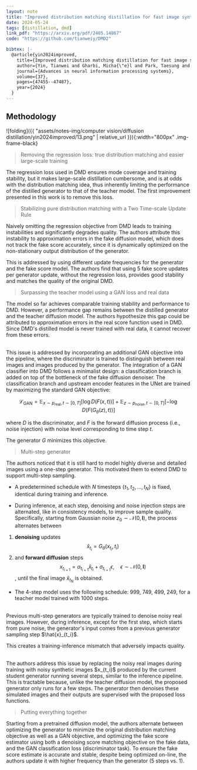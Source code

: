 ```yaml
---
layout: note
title: "Improved distribution matching distillation for fast image synthesis"
date: 2024-05-24
tags: [distillation, dmd]
link_pdf: "https://arxiv.org/pdf/2405.14867"
code: "https://github.com/tianweiy/DMD2"

bibtex: |-
  @article{yin2024improved,
    title={Improved distribution matching distillation for fast image synthesis},
    author={Yin, Tianwei and Gharbi, Micha{\"e}l and Park, Taesung and Zhang, Richard and Shechtman, Eli and Durand, Fredo and Freeman, Bill},
    journal={Advances in neural information processing systems},
    volume={37},
    pages={47455--47487},
    year={2024}
  }
---
```


## Methodology

![folding]({{ "assets/notes-img/computer vision/diffusion distillation/yin2024improved/13.png" | relative_url }}){:width="800px" .img-frame-black}

> Removing the regression loss: true distribution matching and easier large-scale training

The regression loss used in DMD ensures mode coverage and training stability, but it makes large-scale distillation cumbersome, and is at odds with the
distribution matching idea, thus inherently limiting the performance of the distilled generator to that of the teacher model.
The first improvement presented in this work is to remove this loss.

> Stabilizing pure distribution matching with a Two Time-scale Update Rule

Naively omitting the regression objective from DMD leads to training instabilities and significantly degrades quality.
The authors attribute this instability to approximation errors in the fake diffusion model, which does not track the fake score accurately, since it is dynamically optimized on the non-stationary output distribution of the generator.

This is addressed by using different update frequencies for the generator and the fake score model.
The authors find that using 5 fake score updates per generator update, without the regression loss, provides good stability and matches the quality of the original DMD.

> Surpassing the teacher model using a GAN loss and real data

The model so far achieves comparable training stability and performance to DMD.
However, a performance gap remains between the distilled generator and the teacher diffusion model.
The authors hypothesize this gap could be attributed to approximation errors in the real score function used in DMD.
Since DMD's distilled model is never trained with real data, it cannot recover from these errors.

<br>
This issue is addressed by incorporating an additional GAN objective into the pipeline, where the discriminator is trained to distinguish between real images and images produced by the generator.
The integration of a GAN classifier into DMD follows a minimalist design: a classification branch is added on top of the bottleneck of the fake diffusion denoiser. 
The classification branch and upstream encoder features in the UNet are trained by maximizing the standard GAN objective:

$$\mathcal{L}_{\text{GAN}} = \mathbb{E}_{x \sim p_{\text{real}},\, t \sim [0, T]} \left[ \log D(F(x, t)) \right] + \mathbb{E}_{z \sim p_{\text{noise}},\, t \sim [0, T]} \left[ - \log D(F(G_\theta(z), t)) \right]$$

where $D$ is the discriminator, and $F$ is the forward diffusion process (i.e., noise injection) with noise level corresponding to time step $t$.

The generator $G$ minimizes this objective.

> Multi-step generator

The authors noticed that it is still hard to model highly diverse and detailed images using a one-step generator.
This motivated them to extend DMD to support multi-step sampling.

- A predetermined schedule with $N$ timesteps $\{t_1, t_2, \ldots, t_N\}$ is fixed, identical during training and inference.

- During inference, at each step, denoising and noise injection steps are alternated, like in consistency models, to improve sample quality.
  Specifically, starting from Gaussian noise $z_0 \sim \mathcal{N}(0, \mathbf{I})$, the process alternates between

1. **denoising** updates $$\hat{x}_{t_i} = G_{\theta}(x_{t_i}, t_i)$$
2. and **forward diffusion** steps $$x_{t_{i+1}} = \alpha_{t_{i+1}} \hat{x}_{t_i} + \sigma_{t_{i+1}} \epsilon, \quad \epsilon \sim \mathcal{N}(0, \mathbf{I})$$,
   until the final image $\hat{x}_{t_N}$ is obtained.

- The 4-step model uses the following schedule: 999, 749, 499, 249, for a teacher model trained with 1000 steps.

<br>
Previous multi-step generators are typically trained to denoise noisy real images. 
However, during inference, except for the first step, which starts from pure noise, the generator's input comes from a previous generator sampling step $\hat{x}_{t_i}$. 

This creates a training-inference mismatch that adversely impacts quality.

<br>
The authors address this issue by replacing the noisy real images during training with noisy synthetic images $x_{t_i}$ produced by the current student generator running several steps, similar to the inference pipeline. 
This is tractable because, unlike the teacher diffusion model, the proposed generator only runs for a few steps.
The generator then denoises these simulated images and their outputs are supervised with the proposed loss functions.

> Putting everything together

Starting from a pretrained diffusion model, the authors alternate between optimizing the generator to minimize the original distribution matching objective as well as a GAN objective,
and optimizing the fake score estimator using both a denoising score matching objective on the fake data, and the GAN classification loss (discriminator task).
To ensure the fake score estimate is accurate and stable, despite being optimized on-line, the authors update it with higher frequency than the generator (5 steps vs. 1).
